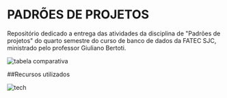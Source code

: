 # PADRÕES DE PROJETOS

Repositório dedicado a entrega das atividades da disciplina de "Padrões de projetos" do quarto semestre do curso de banco de dados da FATEC SJC, ministrado pelo professor Giuliano Bertoti.

![tabela comparativa](https://github.com/elizabethleite/bertoti/assets/101938881/8c0d76d4-8067-4ff1-be1b-93bce16cab91)

##Recursos utilizados

![tech](https://github.com/elizabethleite/bertoti/assets/101938881/d68ab8b7-f214-4654-87e8-103910eaef58)


